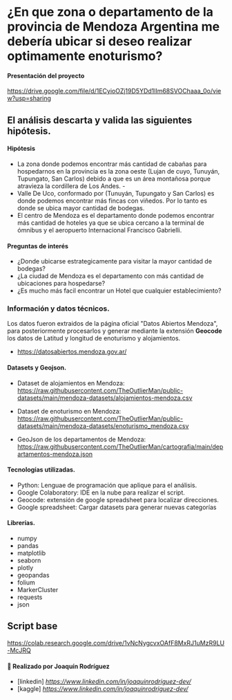 # ¿En que zona o departamento de la provincia de Mendoza Argentina me debería ubicar si deseo realizar optimamente enoturismo?

#### Presentación del proyecto

https://drive.google.com/file/d/1ECyioOZj19D5YDd1lIm68SVOChaaa_0o/view?usp=sharing
## El análisis descarta y valida las siguientes hipótesis.

#### Hipótesis

* La zona donde podemos encontrar más cantidad de cabañas para hospedarnos en la provincia es la zona oeste (Lujan de cuyo, Tunuyán, Tupungato, San Carlos) debido a que es un área montañosa porque atravieza la cordillera de Los Andes. -
* Valle De Uco, conformado por (Tunuyán, Tupungato y San Carlos) es donde podemos encontrar más fincas con viñedos. Por lo tanto es donde se ubica mayor cantidad de bodegas.
* El centro de Mendoza es el departamento donde podemos encontrar más cantidad de hoteles ya que se ubica cercano a la terminal de ómnibus y el aeropuerto Internacional Francisco Gabrielli.
#### Preguntas de interés

* ¿Donde ubicarse estrategicamente para visitar la mayor cantidad de bodegas?
* ¿La ciudad de Mendoza es el departamento con más cantidad de ubicaciones para hospedarse?
* ¿Es mucho más facil encontrar un Hotel que cualquier establecimiento?
### Información y datos técnicos.

Los datos fueron extraidos de la página oficial "Datos Abiertos Mendoza", para posteriormente procesarlos y generar mediante la extensión **Geocode** los datos de Latitud y longitud de enoturismo y alojamientos.

* https://datosabiertos.mendoza.gov.ar/

#### Datasets y Geojson.

* Dataset de alojamientos en Mendoza: https://raw.githubusercontent.com/TheOutlierMan/public-datasets/main/mendoza-datasets/alojamientos-mendoza.csv

* Dataset de enoturismo en Mendoza: https://raw.githubusercontent.com/TheOutlierMan/public-datasets/main/mendoza-datasets/enoturismo_mendoza.csv

* GeoJson de los departamentos de Mendoza: https://raw.githubusercontent.com/TheOutlierMan/cartografia/main/departamentos-mendoza.json

#### Tecnologías utilizadas.

* Python: Lenguae de programación que aplique para el análisis.
* Google Colaboratory: IDE en la nube para realizar el script.
* Geocode: extensión de google spreadsheet para localizar direcciones.
* Google spreadsheet: Cargar datasets para generar nuevas categorías

#### Librerías.
* numpy 
* pandas 
* matplotlib
* seaborn 
* plotly
* geopandas
* folium
* MarkerCluster
* requests
* json

## Script base

https://colab.research.google.com/drive/1vNcNygcvxOAfF8MxRJ1uMzR9LU-McJRQ




#### 🚀 Realizado por Joaquín Rodríguez

* [linkedin] *https://www.linkedin.com/in/joaquinrodriguez-dev/*
* [kaggle] *https://www.linkedin.com/in/joaquinrodriguez-dev/*
